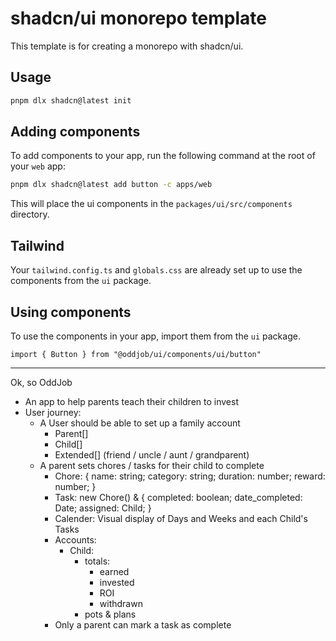# shadcn/ui monorepo template

This template is for creating a monorepo with shadcn/ui.

## Usage

```bash
pnpm dlx shadcn@latest init
```

## Adding components

To add components to your app, run the following command at the root of your `web` app:

```bash
pnpm dlx shadcn@latest add button -c apps/web
```

This will place the ui components in the `packages/ui/src/components` directory.

## Tailwind

Your `tailwind.config.ts` and `globals.css` are already set up to use the components from the `ui` package.

## Using components

To use the components in your app, import them from the `ui` package.

```tsx
import { Button } from "@oddjob/ui/components/ui/button"
```

---

Ok, so OddJob

- An app to help parents teach their children to invest
- User journey:
  - A User should be able to set up a family account
    - Parent[]
    - Child[]
    - Extended[] (friend / uncle / aunt / grandparent)
  - A parent sets chores / tasks for their child to complete
    - Chore: { name: string; category: string; duration: number; reward: number; }
    - Task: new Chore() & { completed: boolean; date_completed: Date; assigned: Child; }
    - Calender: Visual display of Days and Weeks and each Child's Tasks
    - Accounts:
      - Child:  
        - totals:
          - earned
          - invested
          - ROI
          - withdrawn
        - pots & plans
    - Only a parent can mark a task as complete